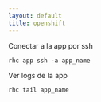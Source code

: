 ```yaml
---
layout: default
title: openshift
---
```

Conectar a la app por ssh

    rhc app ssh -a app_name

Ver logs de la app

    rhc tail app_name
